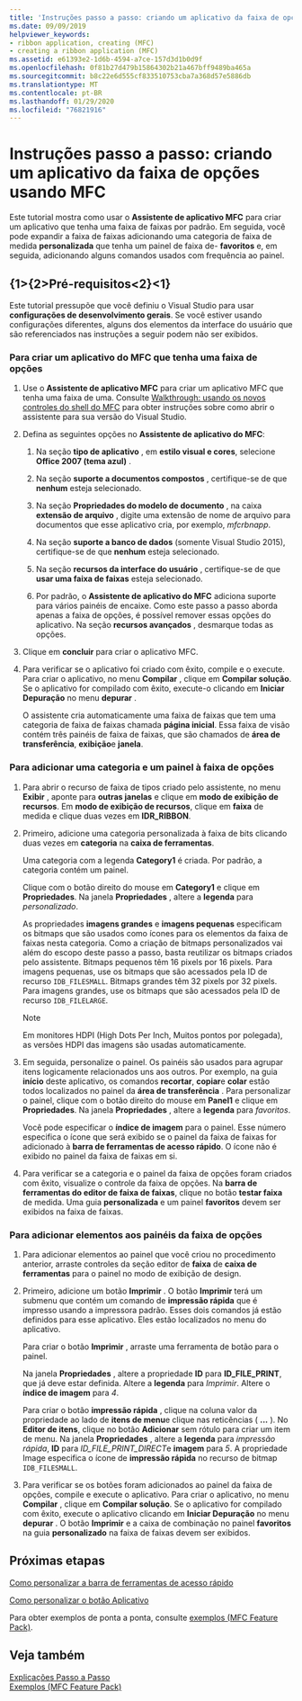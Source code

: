 ```yaml
---
title: 'Instruções passo a passo: criando um aplicativo da faixa de opções usando MFC'
ms.date: 09/09/2019
helpviewer_keywords:
- ribbon application, creating (MFC)
- creating a ribbon application (MFC)
ms.assetid: e61393e2-1d6b-4594-a7ce-157d3d1b0d9f
ms.openlocfilehash: 0f81b27d479b15864302b21a467bff9489ba465a
ms.sourcegitcommit: b8c22e6d555cf833510753cba7a368d57e5886db
ms.translationtype: MT
ms.contentlocale: pt-BR
ms.lasthandoff: 01/29/2020
ms.locfileid: "76821916"
---
```

# <a name="walkthrough-creating-a-ribbon-application-by-using-mfc"></a>Instruções passo a passo: criando um aplicativo da faixa de opções usando MFC

Este tutorial mostra como usar o **Assistente de aplicativo MFC** para criar um aplicativo que tenha uma faixa de faixas por padrão. Em seguida, você pode expandir a faixa de faixas adicionando uma categoria de faixa de medida **personalizada** que tenha um painel de faixa de- **favoritos** e, em seguida, adicionando alguns comandos usados com frequência ao painel.

## <a name="prerequisites"></a>{1&gt;{2&gt;Pré-requisitos&lt;2}&lt;1}

Este tutorial pressupõe que você definiu o Visual Studio para usar **configurações de desenvolvimento gerais**. Se você estiver usando configurações diferentes, alguns dos elementos da interface do usuário que são referenciados nas instruções a seguir podem não ser exibidos.

### <a name="to-create-an-mfc-application-that-has-a-ribbon"></a>Para criar um aplicativo do MFC que tenha uma faixa de opções

1. Use o **Assistente de aplicativo MFC** para criar um aplicativo MFC que tenha uma faixa de uma. Consulte [Walkthrough: usando os novos controles do shell do MFC](walkthrough-using-the-new-mfc-shell-controls.md) para obter instruções sobre como abrir o assistente para sua versão do Visual Studio.

1. Defina as seguintes opções no **Assistente de aplicativo do MFC**:

    1. Na seção **tipo de aplicativo** , em **estilo visual e cores**, selecione **Office 2007 (tema azul)** .

    1. Na seção **suporte a documentos compostos** , certifique-se de que **nenhum** esteja selecionado.

    1. Na seção **Propriedades do modelo de documento** , na caixa **extensão de arquivo** , digite uma extensão de nome de arquivo para documentos que esse aplicativo cria, por exemplo, *mfcrbnapp*.

    1. Na seção **suporte a banco de dados** (somente Visual Studio 2015), certifique-se de que **nenhum** esteja selecionado.

    1. Na seção **recursos da interface do usuário** , certifique-se de que **usar uma faixa de faixas** esteja selecionado.

    1. Por padrão, o **Assistente de aplicativo do MFC** adiciona suporte para vários painéis de encaixe. Como este passo a passo aborda apenas a faixa de opções, é possível remover essas opções do aplicativo. Na seção **recursos avançados** , desmarque todas as opções.

1. Clique em **concluir** para criar o aplicativo MFC.

1. Para verificar se o aplicativo foi criado com êxito, compile e o execute. Para criar o aplicativo, no menu **Compilar** , clique em **Compilar solução**. Se o aplicativo for compilado com êxito, execute-o clicando em **Iniciar Depuração** no menu **depurar** .

    O assistente cria automaticamente uma faixa de faixas que tem uma categoria de faixa de faixas chamada **página inicial**. Essa faixa de visão contém três painéis de faixa de faixas, que são chamados de **área de transferência**, **exibição**e **janela**.

### <a name="to-add-a-category-and-panel-to-the-ribbon"></a>Para adicionar uma categoria e um painel à faixa de opções

1. Para abrir o recurso de faixa de tipos criado pelo assistente, no menu **Exibir** , aponte para **outras janelas** e clique em **modo de exibição de recursos**. Em **modo de exibição de recursos**, clique em **faixa** de medida e clique duas vezes em **IDR_RIBBON**.

1. Primeiro, adicione uma categoria personalizada à faixa de bits clicando duas vezes em **categoria** na **caixa de ferramentas**.

    Uma categoria com a legenda **Category1** é criada. Por padrão, a categoria contém um painel.

    Clique com o botão direito do mouse em **Category1** e clique em **Propriedades**. Na janela **Propriedades** , altere a **legenda** para *personalizado*.

    As propriedades **imagens grandes** e **imagens pequenas** especificam os bitmaps que são usados como ícones para os elementos da faixa de faixas nesta categoria. Como a criação de bitmaps personalizados vai além do escopo deste passo a passo, basta reutilizar os bitmaps criados pelo assistente. Bitmaps pequenos têm 16 pixels por 16 pixels. Para imagens pequenas, use os bitmaps que são acessados pela ID de recurso `IDB_FILESMALL`. Bitmaps grandes têm 32 pixels por 32 pixels. Para imagens grandes, use os bitmaps que são acessados pela ID de recurso `IDB_FILELARGE`.

    > [!NOTE]
    > Em monitores HDPI (High Dots Per Inch, Muitos pontos por polegada), as versões HDPI das imagens são usadas automaticamente.

1. Em seguida, personalize o painel. Os painéis são usados para agrupar itens logicamente relacionados uns aos outros. Por exemplo, na guia **início** deste aplicativo, os comandos **recortar**, **copiar**e **colar** estão todos localizados no painel da **área de transferência** . Para personalizar o painel, clique com o botão direito do mouse em **Panel1** e clique em **Propriedades**. Na janela **Propriedades** , altere a **legenda** para *favoritos*.

    Você pode especificar o **índice de imagem** para o painel. Esse número especifica o ícone que será exibido se o painel da faixa de faixas for adicionado à **barra de ferramentas de acesso rápido**. O ícone não é exibido no painel da faixa de faixas em si.

1. Para verificar se a categoria e o painel da faixa de opções foram criados com êxito, visualize o controle da faixa de opções. Na **barra de ferramentas do editor de faixa de faixas**, clique no botão **testar faixa** de medida. Uma guia **personalizada** e um painel **favoritos** devem ser exibidos na faixa de faixas.

### <a name="to-add-elements-to-the-ribbon-panels"></a>Para adicionar elementos aos painéis da faixa de opções

1. Para adicionar elementos ao painel que você criou no procedimento anterior, arraste controles da seção editor de **faixa** de **caixa de ferramentas** para o painel no modo de exibição de design.

1. Primeiro, adicione um botão **Imprimir** . O botão **Imprimir** terá um submenu que contém um comando de **impressão rápida** que é impresso usando a impressora padrão. Esses dois comandos já estão definidos para esse aplicativo. Eles estão localizados no menu do aplicativo.

    Para criar o botão **Imprimir** , arraste uma ferramenta de botão para o painel.

    Na janela **Propriedades** , altere a propriedade **ID** para **ID_FILE_PRINT**, que já deve estar definida. Altere a **legenda** para *Imprimir*. Altere o **índice de imagem** para *4*.

    Para criar o botão **impressão rápida** , clique na coluna valor da propriedade ao lado de **itens de menu**e clique nas reticências ( **...** ). No **Editor de itens**, clique no botão **Adicionar** sem rótulo para criar um item de menu. Na janela **Propriedades** , altere a **legenda** para *impressão rápida*, **ID** para *ID_FILE_PRINT_DIRECT*e **imagem** para *5*. A propriedade Image especifica o ícone de **impressão rápida** no recurso de bitmap `IDB_FILESMALL`.

1. Para verificar se os botões foram adicionados ao painel da faixa de opções, compile e execute o aplicativo. Para criar o aplicativo, no menu **Compilar** , clique em **Compilar solução**. Se o aplicativo for compilado com êxito, execute o aplicativo clicando em **Iniciar Depuração** no menu **depurar** . O botão **Imprimir** e a caixa de combinação no painel **favoritos** na guia **personalizado** na faixa de faixas devem ser exibidos.

## <a name="next-steps"></a>Próximas etapas

[Como personalizar a barra de ferramentas de acesso rápido](../mfc/how-to-customize-the-quick-access-toolbar.md)

[Como personalizar o botão Aplicativo](../mfc/how-to-customize-the-application-button.md)

Para obter exemplos de ponta a ponta, consulte [exemplos (MFC Feature Pack)](../overview/visual-cpp-samples.md).

## <a name="see-also"></a>Veja também

[Explicações Passo a Passo](../mfc/walkthroughs-mfc.md)<br/>
[Exemplos (MFC Feature Pack)](../overview/visual-cpp-samples.md)
